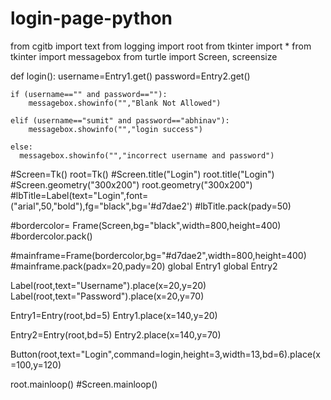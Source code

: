 # login-page-python
from cgitb import text
from logging import root
from tkinter import *
from tkinter import messagebox
from turtle import Screen, screensize

def login():
    username=Entry1.get()
    password=Entry2.get()

    if (username=="" and password==""):
        messagebox.showinfo("","Blank Not Allowed")

    elif (username=="sumit" and password=="abhinav"):
        messagebox.showinfo("","login success")

    else:
      messagebox.showinfo("","incorrect username and password")

#Screen=Tk()
root=Tk()
#Screen.title("Login")
root.title("Login")
#Screen.geometry("300x200")
root.geometry("300x200")
#lbTitle=Label(text="Login",font=("arial",50,"bold"),fg="black",bg='#d7dae2')
#lbTitle.pack(pady=50)

#bordercolor= Frame(Screen,bg="black",width=800,height=400)
#bordercolor.pack()

#mainframe=Frame(bordercolor,bg="#d7dae2",width=800,height=400)
#mainframe.pack(padx=20,pady=20)
global Entry1
global Entry2

Label(root,text="Username").place(x=20,y=20)
Label(root,text="Password").place(x=20,y=70)

Entry1=Entry(root,bd=5)
Entry1.place(x=140,y=20)

Entry2=Entry(root,bd=5)
Entry2.place(x=140,y=70)

Button(root,text="Login",command=login,height=3,width=13,bd=6).place(x=100,y=120)

root.mainloop()
#Screen.mainloop()
